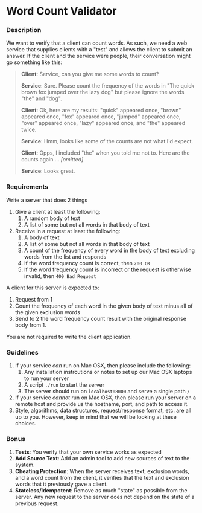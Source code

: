 # Word Count Validator

### Description

We want to verify that a client can count words. As such, we need a web service that supplies clients with a "test" and allows the client to submit an answer. If the client and the service were people, their conversation might go something like this:

> **Client**: Service, can you give me some words to count?
> 
> **Service**: Sure. Please count the frequency of the words in "The quick brown fox jumped over the lazy dog" but please ignore the words "the" and "dog".
> 
> **Client**: Ok, here are my results: "quick" appeared once, "brown" appeared once, "fox" appeared once, "jumped" appeared once, "over" appeared once, "lazy" appeared once, and "the" appeared twice.
> 
> **Service**: Hmm, looks like some of the counts are not what I'd expect.
> 
> **Client**: Opps, I included "the" when you told me not to. Here are the counts again ... *[omitted]*
> 
> **Service**: Looks great.


### Requirements

Write a server that does 2 things

1. Give a client at least the following:
    1. A random body of text
    2. A list of some but not all words in that body of text
2. Receive in a request at least the following:
    1. A body of text
    2. A list of some but not all words in that body of text
    3. A count of the frequency of every word in the body of text excluding words from the list
    and responds
    1. If the word frequency count is correct, then `200 OK`
    2. If the word frequency count is incorrect or the request is otherwise invalid, then `400 Bad Request`


A client for this server is expected to:

1. Request from 1
2. Count the frequency of each word in the given body of text minus all of the given exclusion words
3. Send to 2 the word frequency count result with the original response body from 1.

You are not required to write the client application.

### Guidelines

1. If your service _can_ run on Mac OSX, then please include the following:
    1. Any installation instrcutions or notes to set up our Mac OSX laptops to run your server
    2. A script `./run` to start the server
    3. The server should run on `localhost:8000` and serve a single path `/`
2. If your service _cannot_ run on Mac OSX, then please run your server on a remote host and provide us the hostname, port, and path to access it.
3. Style, algorithms, data structures, request/response format, etc. are all up to you. However, keep in mind that we will be looking at these choices.

### Bonus

1. **Tests**: You verify that your own service works as expected
2. **Add Source Text**: Add an admin tool to add new sources of text to the system.
3. **Cheating Protection**: When the server receives text, exclusion words, and a word count from the client, it verifies that the text and exclusion words that it previously gave a client.
4. **Stateless/Idempotent**: Remove as much "state" as possible from the server. Any new request to the server does not depend on the state of a previous request.

